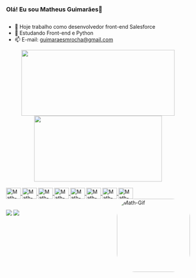 ### Olá! Eu sou Matheus Guimarães👋
##

- 🔭 Hoje trabalho como desenvolvedor front-end Salesforce
- 🌱 Estudando Front-end e Python
- 📫 E-mail: guimaraesmrocha@gmail.com


<div align="center">
  <a href="https://github.com/Matheus-Guima">
  <img height="180em" width="420" src="https://github-readme-stats.vercel.app/api?username=Matheus-Guima&show_icons=true&theme=midnight-purple&include_all_commits=true&count_private=true"/>
  <img height="180em" width="350" src="https://github-readme-stats.vercel.app/api/top-langs/?username=Matheus-Guima&layout=compact&langs_count=7&theme=midnight-purple"/>
</div>
  
<div style="display: inline_block"><br>
  <img align="center" alt="Math-Js" height="30" width="40" src="https://cdn.jsdelivr.net/gh/devicons/devicon/icons/javascript/javascript-original.svg">
  <img align="center" alt="Math-Git" height="30" width="40" src="https://cdn.jsdelivr.net/gh/devicons/devicon/icons/git/git-original.svg">
  <img align="center" alt="Math-Java" height="30" width="40" src="https://cdn.jsdelivr.net/gh/devicons/devicon/icons/java/java-original.svg">
  <img align="center" alt="Math-HTML" height="30" width="40" src="https://cdn.jsdelivr.net/gh/devicons/devicon/icons/html5/html5-original.svg">
  <img align="center" alt="Math-CSS" height="30" width="40" src="https://cdn.jsdelivr.net/gh/devicons/devicon/icons/css3/css3-original.svg">
  <img align="center" alt="Math-Python" height="30" width="40" src="https://cdn.jsdelivr.net/gh/devicons/devicon/icons/python/python-original.svg">
  <img align="center" alt="Math-Pluplus" height="30" width="40" src="https://cdn.jsdelivr.net/gh/devicons/devicon/icons/cplusplus/cplusplus-original.svg">
  <img align="center" alt="Math-PostG" height="30" width="40" src="https://cdn.jsdelivr.net/gh/devicons/devicon/icons/postgresql/postgresql-original.svg">
  <img align="right" alt="Math-Gif" height="200" style="border-radius:50px;" src=https://user-images.githubusercontent.com/72471265/169670187-f64c831b-1925-43c0-9992-57d13a06907e.gif>
</div>
  
  ##
  
<div> 
  <a href = "mailto:guimaraesmrocha@gmail.com"><img src="https://img.shields.io/badge/-Gmail-%23333?style=for-the-badge&logo=gmail&logoColor=white" target="_blank"></a>
  <a href="https://www.linkedin.com/in/matheus-guimar%C3%A3es-94b2b1179/" target="_blank"><img src="https://img.shields.io/badge/-LinkedIn-%230077B5?style=for-the-badge&logo=linkedin&logoColor=white" target="_blank"></a> 
  
</div>
